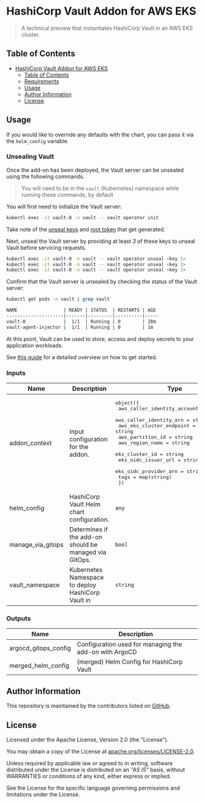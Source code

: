 # HashiCorp Vault Addon for AWS EKS

> A technical preview that instantiates HashiCorp Vault in an AWS EKS cluster.

## Table of Contents

- [HashiCorp Vault Addon for AWS EKS](#hashicorp-vault-addon-for-aws-eks)
  - [Table of Contents](#table-of-contents)
  - [Requirements](#requirements)
  - [Usage](#usage)
  - [Author Information](#author-information)
  - [License](#license)

## Usage

If you would like to override any defaults with the chart, you can pass it via the `helm_config` variable.

### Unsealing Vault

Once the add-on has been deployed, the Vault server can be unsealed using the following commands.

> You will need to be in the `vault` (Kubernetes) namespace while running these commands, by default

You will first need to initialize the Vault server:

```sh
kubectl exec -it vault-0 -n vault -- vault operator init
```

Take note of the [unseal keys](https://www.vaultproject.io/docs/concepts/seal#seal-unseal) and [root token](https://www.vaultproject.io/docs/concepts/tokens#root-tokens) that get generated.

Next, unseal the Vault server by providing at least _3_ of these keys to unseal Vault before servicing requests.

```sh
kubectl exec -it vault-0 -n vault -- vault operator unseal <key 1>
kubectl exec -it vault-0 -n vault -- vault operator unseal <key 2>
kubectl exec -it vault-0 -n vault -- vault operator unseal <key 3>
 ```

Confirm that the Vault server is unsealed by checking the status of the Vault server:

```sh
kubectl get pods -n vault | grep vault

NAME                 | READY | STATUS  | RESTARTS | AGE
---------------------|-------|---------|----------|-----
vault-0              |  1/1  | Running | 0        | 28m
vault-agent-injector |  1/1  | Running | 0        | 1m
```

At this point, Vault can be used to store, access and deploy secrets to your application workloads.

See [this guide](https://learn.hashicorp.com/tutorials/vault/getting-started-first-secret?in=vault/getting-started) for a detailed overview on how to get started.

<!-- BEGIN_TF_DOCS -->
### Inputs

| Name | Description | Type | Default | Required |
|------|-------------|------|---------|:--------:|
| addon_context | Input configuration for the addon. | <pre>object({<br>    aws_caller_identity_account_id = string<br>    aws_caller_identity_arn        = string<br>    aws_eks_cluster_endpoint       = string<br>    aws_partition_id               = string<br>    aws_region_name                = string<br>    eks_cluster_id                 = string<br>    eks_oidc_issuer_url            = string<br>    eks_oidc_provider_arn          = string<br>    tags                           = map(string)<br>  })</pre> | n/a | yes |
| helm_config | HashiCorp Vault Helm chart configuration. | `any` | `{}` | no |
| manage_via_gitops | Determines if the add-on should be managed via GitOps. | `bool` | `false` | no |
| vault_namespace | Kubernetes Namespace to deploy HashiCorp Vault in | `string` | `"vault"` | no |

### Outputs

| Name | Description |
|------|-------------|
| argocd_gitops_config | Configuration used for managing the add-on with ArgoCD |
| merged_helm_config | (merged) Helm Config for HashiCorp Vault |
<!-- END_TF_DOCS -->

## Author Information

This repository is maintained by the contributors listed on [GitHub](https://github.com/hashicorp/terraform-aws-hashicorp-vault-eks-blueprints-addon/graphs/contributors).

## License

Licensed under the Apache License, Version 2.0 (the "License").

You may obtain a copy of the License at [apache.org/licenses/LICENSE-2.0](http://www.apache.org/licenses/LICENSE-2.0).

Unless required by applicable law or agreed to in writing, software distributed under the License is distributed on an _"AS IS"_ basis, without WARRANTIES or conditions of any kind, either express or implied.

See the License for the specific language governing permissions and limitations under the License.

